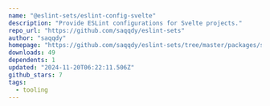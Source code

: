 ```yaml
---
name: "@eslint-sets/eslint-config-svelte"
description: "Provide ESLint configurations for Svelte projects."
repo_url: "https://github.com/saqqdy/eslint-sets"
author: "saqqdy"
homepage: "https://github.com/saqqdy/eslint-sets/tree/master/packages/svelte#readme"
downloads: 49
dependents: 1
updated: "2024-11-20T06:22:11.506Z"
github_stars: 7
tags: 
  - tooling
---
```

